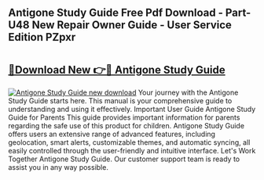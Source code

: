 ## Antigone Study Guide Free Pdf Download - Part-U48 New Repair Owner Guide - User Service Edition PZpxr

# <h2><a href="http://bc78715.oget.top/?id=Antigone+Study+Guide">🔗Download New 👉🔴 Antigone Study Guide</a></h2>

[![Antigone Study Guide new download](https://i.imgur.com/5g1atiW.png)](http://bc78715.oget.top/?id=Antigone+Study+Guide)
Your journey with the Antigone Study Guide starts here. This manual is your comprehensive guide to understanding and using it effectively. Important User Guide Antigone Study Guide for Parents This guide provides important information for parents regarding the safe use of this product for children. Antigone Study Guide offers users an extensive range of advanced features, including geolocation, smart alerts, customizable themes, and automatic syncing, all easily controlled through the user-friendly and intuitive interface. Let's Work Together Antigone Study Guide. Our customer support team is ready to assist you in any way possible.

